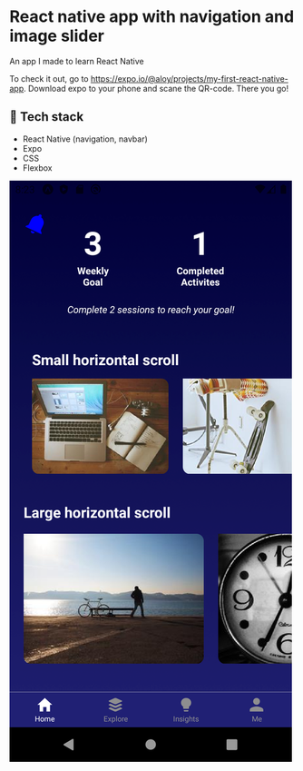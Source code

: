 # React native app with navigation and image slider

An app I made to learn React Native

To check it out, go to https://expo.io/@aloy/projects/my-first-react-native-app. Download expo to your phone and scane the QR-code. There you go!

## 🦄 Tech stack

- React Native (navigation, navbar)
- Expo
- CSS
- Flexbox

![](assets/home-screenshot.png)
